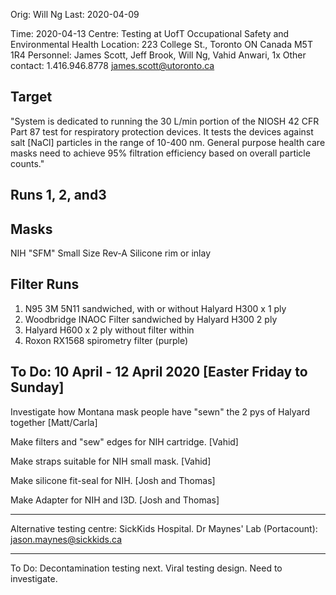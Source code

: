 Orig: Will Ng
Last: 2020-04-09

Time: 2020-04-13
Centre: Testing at UofT Occupational Safety and Environmental Health
Location: 223 College St., Toronto ON Canada M5T 1R4
Personnel: James Scott, Jeff Brook, Will Ng, Vahid Anwari, 1x Other
contact: 1.416.946.8778 james.scott@utoronto.ca

## Target
"System is dedicated to running the 30 L/min portion of the NIOSH 42 CFR Part 87 test for 
respiratory protection devices. It tests the devices against salt [NaCl] particles in the 
range of 10-400 nm. General purpose health care masks need to achieve 95% filtration efficiency 
based on overall particle counts." 

## Runs 1, 2, and3

## Masks
NIH "SFM" Small Size Rev-A
Silicone rim or inlay

## Filter Runs 
1. N95 3M 5N11 sandwiched, with or without Halyard H300 x 1 ply
2. Woodbridge INAOC Filter sandwiched by Halyard H300 2 ply
3. Halyard H600 x 2 ply without filter within
4. Roxon RX1568 spirometry filter (purple)

## To Do: 10 April - 12 April 2020 [Easter Friday to Sunday]
Investigate how Montana mask people have "sewn" the 2 pys of Halyard together [Matt/Carla]

Make filters and "sew" edges for NIH cartridge. [Vahid]

Make straps suitable for NIH small mask. [Vahid]

Make silicone fit-seal for NIH. [Josh and Thomas]

Make Adapter for NIH and I3D. [Josh and Thomas]

___

Alternative testing centre: SickKids Hospital. Dr Maynes' Lab (Portacount): jason.maynes@sickkids.ca

___

To Do: Decontamination testing next. Viral testing design. Need to investigate.

